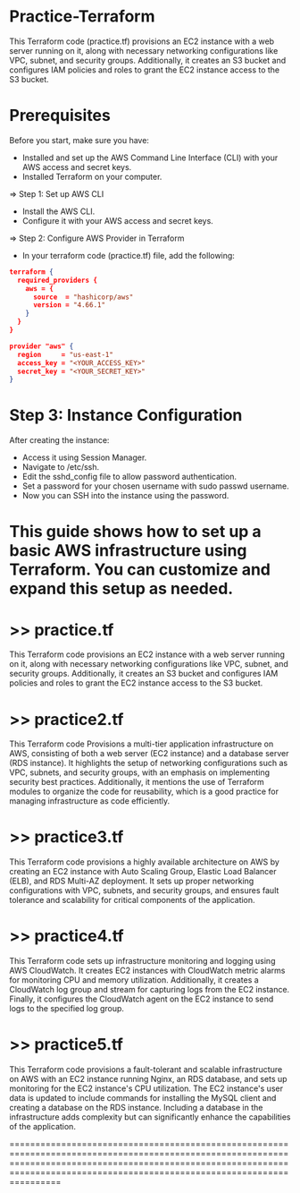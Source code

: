 # Practice-Terraform

This Terraform code (practice.tf) provisions an EC2 instance with a web server running on it, 
along with necessary networking configurations like VPC, subnet, and security groups. 
Additionally, it creates an S3 bucket and configures IAM policies and roles to grant the EC2 instance access to the S3 bucket.

# Prerequisites
Before you start, make sure you have:

- Installed and set up the AWS Command Line Interface (CLI) with your AWS access and secret keys.
- Installed Terraform on your computer.

=> Step 1: Set up AWS CLI
- Install the AWS CLI.
- Configure it with your AWS access and secret keys.

=> Step 2: Configure AWS Provider in Terraform
- In your terraform code (practice.tf) file, add the following:

```JSON
terraform {
  required_providers {
    aws = {
      source  = "hashicorp/aws"
      version = "4.66.1"
    }
  }
}

provider "aws" {
  region     = "us-east-1"
  access_key = "<YOUR_ACCESS_KEY>"
  secret_key = "<YOUR_SECRET_KEY>"
}
```

# Step 3: Instance Configuration
After creating the instance:

- Access it using Session Manager.
- Navigate to /etc/ssh.
- Edit the sshd_config file to allow password authentication.
- Set a password for your chosen username with sudo passwd username.
- Now you can SSH into the instance using the password.

# This guide shows how to set up a basic AWS infrastructure using Terraform. You can customize and expand this setup as needed.

# >> practice.tf 
This Terraform code provisions an EC2 instance with a web server running on it, along with necessary networking configurations like VPC, subnet, and security groups. 
Additionally, it creates an S3 bucket and configures IAM policies and roles to grant the EC2 instance access to the S3 bucket.

# >> practice2.tf
This Terraform code Provisions a multi-tier application infrastructure on AWS, consisting of both a web server (EC2 instance) and a database server (RDS instance). 
It highlights the setup of networking configurations such as VPC, subnets, and security groups, with an emphasis on implementing security best practices. 
Additionally, it mentions the use of Terraform modules to organize the code for reusability, which is a good practice for managing infrastructure as code efficiently.

# >> practice3.tf
This Terraform code provisions a highly available architecture on AWS by creating an EC2 instance with Auto Scaling Group, Elastic Load Balancer (ELB), and RDS Multi-AZ deployment. 
It sets up proper networking configurations with VPC, subnets, and security groups, and ensures fault tolerance and scalability for critical components of the application.

# >> practice4.tf
This Terraform code sets up infrastructure monitoring and logging using AWS CloudWatch. It creates EC2 instances with CloudWatch metric alarms for monitoring CPU and memory utilization. 
Additionally, it creates a CloudWatch log group and stream for capturing logs from the EC2 instance. Finally, it configures the CloudWatch agent on the EC2 instance to send logs to the specified log group.

# >> practice5.tf
This Terraform code provisions a fault-tolerant and scalable infrastructure on AWS with an EC2 instance running Nginx, an RDS database, and sets up monitoring for the EC2 instance's CPU utilization.
The EC2 instance's user data is updated to include commands for installing the MySQL client and creating a database on the RDS instance.
Including a database in the infrastructure adds complexity but can significantly enhance the capabilities of the application.

==================================================================================================================================================================================================================================


